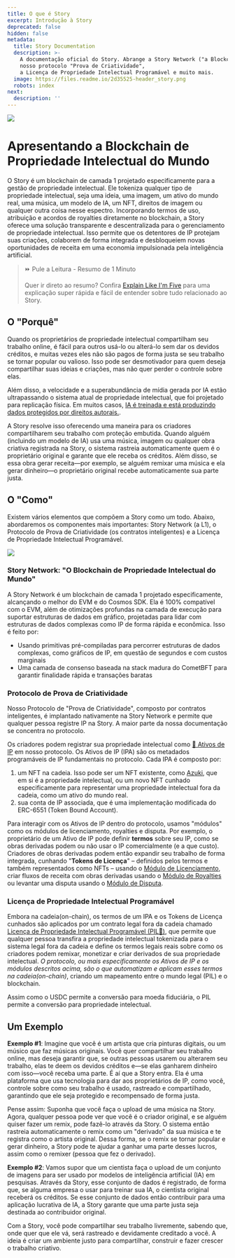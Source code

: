 ```yaml
---
title: O que é Story
excerpt: Introdução à Story
deprecated: false
hidden: false
metadata:
  title: Story Documentation
  description: >-
    A documentação oficial do Story. Abrange a Story Network ("a Blockchain de Propriedade Intelectual do Mundo"), 
    nosso protocolo "Prova de Criatividade", 
    a Licença de Propriedade Intelectual Programável e muito mais.
  image: https://files.readme.io/2d35525-header_story.png
  robots: index
next:
  description: ''
---
```

<Image align="center" src="https://files.readme.io/3e11869-header_story.png" />

# Apresentando a Blockchain de Propriedade Intelectual do Mundo

O Story é um blockchain de camada 1 projetado especificamente para a gestão de propriedade intelectual. Ele tokeniza qualquer tipo de propriedade intelectual, seja uma ideia, uma imagem, um ativo do mundo real, uma música, um modelo de IA, um NFT, direitos de imagem ou qualquer outra coisa nesse espectro. Incorporando termos de uso, atribuição e acordos de royalties diretamente no blockchain, a Story oferece uma solução transparente e descentralizada para o gerenciamento de propriedade intelectual. Isso permite que os detentores de IP protejam suas criações, colaborem de forma integrada e desbloqueiem novas oportunidades de receita em uma economia impulsionada pela inteligência artificial.

> ⏩ Pule a Leitura - Resumo de 1 Minuto
>
> Quer ir direto ao resumo? Confira [Explain Like I'm Five](doc:explain-like-im-five_PT) para uma explicação super rápida e fácil de entender sobre tudo relacionado ao Story.

## O "Porquê"

Quando os proprietários de propriedade intelectual compartilham seu trabalho online, é fácil para outros usá-lo ou alterá-lo sem dar os devidos créditos, e muitas vezes eles não são pagos de forma justa se seu trabalho se tornar popular ou valioso. Isso pode ser desmotivador para quem deseja compartilhar suas ideias e criações, mas não quer perder o controle sobre elas.

Além disso, a velocidade e a superabundância de mídia gerada por IA estão ultrapassando o sistema atual de propriedade intelectual, que foi projetado para replicação física. Em muitos casos,  [ IA é treinada e está produzindo dados protegidos por direitos autorais.](https://twitter.com/BriannaWu/status/1823833723764084846).

A Story resolve isso oferecendo uma maneira para os criadores compartilharem seu trabalho com proteção embutida. Quando alguém (incluindo um modelo de IA) usa uma música, imagem ou qualquer obra criativa registrada na Story, o sistema rastreia automaticamente quem é o proprietário original e garante que ele receba os créditos. Além disso, se essa obra gerar receita—por exemplo, se alguém remixar uma música e ela gerar dinheiro—o proprietário original recebe automaticamente sua parte justa.

## O "Como"

Existem vários elementos que compõem a Story como um todo. Abaixo, abordaremos os componentes mais importantes: Story Network (a L1), o Protocolo de Prova de Criatividade (os contratos inteligentes) e a Licença de Propriedade Intelectual Programável.

![](https://files.readme.io/56f3c96-image.png)

### Story Network: "O Blockchain de Propriedade Intelectual do Mundo"

A Story Network é um blockchain de camada 1 projetado especificamente, alcançando o melhor do EVM e do Cosmos SDK. Ela é 100% compatível com o EVM, além de otimizações profundas na camada de execução para suportar estruturas de dados em gráfico, projetadas para lidar com estruturas de dados complexas como IP de forma rápida e econômica. Isso é feito por:

* Usando primitivas pré-compiladas para percorrer estruturas de dados complexas, como gráficos de IP, em questão de segundos e com custos marginais
* Uma camada de consenso baseada na stack madura do CometBFT para garantir finalidade rápida e transações baratas

### Protocolo de Prova de Criatividade

Nosso Protocolo de "Prova de Criatividade", composto por contratos inteligentes, é implantado nativamente na Story Network e permite que qualquer pessoa registre IP na Story. A maior parte da nossa documentação se concentra no protocolo.

Os criadores podem registrar sua propriedade intelectual como [🧩 Ativos de IP](doc:ip-asset_PT) em nosso protocolo. Os Ativos de IP (IPA) são os metadados programáveis de IP fundamentais no protocolo. Cada IPA é composto por:

1. um NFT na cadeia. Isso pode ser um NFT existente, como [Azuki](https://www.azuki.com/en), que em si é a propriedade intelectual, ou um novo NFT cunhado especificamente para representar uma propriedade intelectual fora da cadeia, como um ativo do mundo real.
2. sua conta de IP associada, que é uma implementação modificada do ERC-6551 (Token Bound Account).

Para interagir com os Ativos de IP dentro do protocolo, usamos "módulos" como os módulos de licenciamento, royalties e disputa. Por exemplo, o proprietário de um Ativo de IP pode definir **termos** sobre seu IP, como se obras derivadas podem ou não usar o IP comercialmente (e a que custo). Criadores de obras derivadas podem então expandir seu trabalho de forma integrada, cunhando "**Tokens de Licença**" – definidos pelos termos e também representados como NFTs – usando o [Módulo de Licenciamento](doc:licensing-module_PT), criar fluxos de receita com obras derivadas usando o [Módulo de Royalties](doc:royalty-module_PT) ou levantar uma disputa usando o [Módulo de Disputa](doc:dispute-module_PT).

### Licença de Propriedade Intelectual Programável

Embora na cadeia(on-chain), os termos de um IPA e os Tokens de Licença cunhados são aplicados por um contrato legal fora da cadeia chamado [Licença de Propriedade Intelectual Programável (PIL💊)](doc:programmable-ip-license-pil_PT), que permite que qualquer pessoa transfira a propriedade intelectual tokenizada para o sistema legal fora da cadeia e define os termos legais reais sobre como os criadores podem remixar, monetizar e criar derivados de sua propriedade intelectual. *O protocolo, ou mais especificamente os Ativos de IP e os módulos descritos acima, são o que automatizam e aplicam esses termos na cadeia(on-chain)*, criando um mapeamento entre o mundo legal (PIL) e o blockchain.

Assim como o USDC permite a conversão para moeda fiduciária, o PIL permite a conversão para propriedade intelectual.

## Um Exemplo

**Exemplo #1**: Imagine que você é um artista que cria pinturas digitais, ou um músico que faz músicas originais. Você quer compartilhar seu trabalho online, mas deseja garantir que, se outras pessoas usarem ou alterarem seu trabalho, elas te deem os devidos créditos e—se elas ganharem dinheiro com isso—você receba uma parte. É aí que a Story entra. Ela é uma plataforma que usa tecnologia para dar aos proprietários de IP, como você, controle sobre como seu trabalho é usado, rastreado e compartilhado, garantindo que ele seja protegido e recompensado de forma justa.

Pense assim: Suponha que você faça o upload de uma música na Story. Agora, qualquer pessoa pode ver que você é o criador original, e se alguém quiser fazer um remix, pode fazê-lo através da Story. O sistema então rastreia automaticamente o remix como um "derivado" da sua música e te registra como o artista original. Dessa forma, se o remix se tornar popular e gerar dinheiro, a Story pode te ajudar a ganhar uma parte desses lucros, assim como o remixer (pessoa que fez o derivado).

**Exemplo #2**: Vamos supor que um cientista faça o upload de um conjunto de imagens para ser usado por modelos de inteligência artificial (IA) em pesquisas. Através da Story, esse conjunto de dados é registrado, de forma que, se alguma empresa o usar para treinar sua IA, o cientista original receberá os créditos. Se esse conjunto de dados então contribuir para uma aplicação lucrativa de IA, a Story garante que uma parte justa seja destinada ao contribuidor original.

Com a Story, você pode compartilhar seu trabalho livremente, sabendo que, onde quer que ele vá, será rastreado e devidamente creditado a você. A ideia é criar um ambiente justo para compartilhar, construir e fazer crescer o trabalho criativo.
